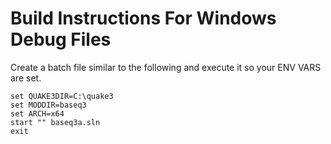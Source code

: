 # Build Instructions For Windows Debug Files

Create a batch file similar to the following and execute it so your ENV VARS are set.

```cd baseq3a\build\win32-msvc
set QUAKE3DIR=C:\quake3
set MODDIR=baseq3
set ARCH=x64
start "" baseq3a.sln
exit
```
